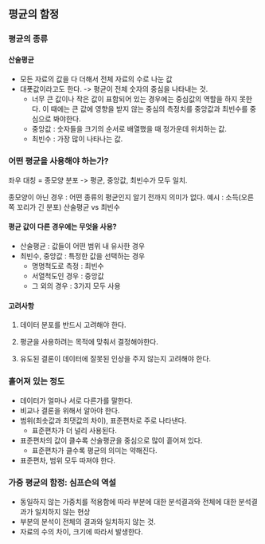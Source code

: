## 평균의 함정

### 평균의 종류

#### 산술평균

- 모든 자료의 값을 다 더해서 전체 자료의 수로 나눈 값
- 대푯값이라고도 한다. -> 평균이 전체 숫자의 중심을 나타내는 것. 
  - 너무 큰 값이나 작은 값이 표함되어 있는 경우에는 중심값의 역할을 하지 못한다. 이 때에는 큰 값에 영향을 받지 않는 중심의 측정치를 중앙값과 최빈수를 중심으로 봐야한다.
  - 중앙값 : 숫자들을 크기의 순서로 배열했을 때 정가운데 위치하는 값.
  - 최빈수 : 가장 많이 나타나는 값.

### 어떤 평균을 사용해야 하는가?

좌우 대칭 = 종모양 분포 -> 평균, 중앙값, 최빈수가 모두 일치.

종모양이 아닌 경우 : 어떤 종류의 평균인지 알기 전까지 의미가 없다.
    예시 : 소득(오른쪽 꼬리가 긴 분포) 산술평균 vs 최빈수

#### 평균 값이 다른 경우에는 무엇을 사용?

- 산술평균 : 값들이 어떤 범위 내 유사한 경우
- 최빈수, 중앙값 : 특정한 값을 선택하는 경우
  - 명명척도로 측정 : 최빈수
  - 서열척도인 경우 : 중앙값 
  - 그 외의 경우 : 3가지 모두 사용

#### 고려사항

1. 데이터 분포를 반드시 고려해야 한다.

2. 평균을 사용하려는 목적에 맞춰서 결정해야한다.

3. 유도된 결론이 데이터에 잘못된 인상을 주지 않는지 고려해야 한다.


### 흩어져 있는 정도

- 데이터가 얼마나 서로 다른가를 말한다.
- 비교나 결론을 위해서 알아야 한다.
- 범위(최솟값과 최댓값의 차이), 표준편차로 주로 나타낸다.
  - 표준편차가 더 널리 사용된다.
- 표준편차의 값이 클수록 산술평균을 중심으로 많이 흩어져 있다.
  - 표준편차가 클수록 평균의 의미는 약해진다.
- 표준편차, 범위 모두 따져야 한다.

### 가중 평균의 함정: 심프슨의 역설

- 동일하지 않는 가중치를 적용함에 따라 부분에 대한 분석결과와 전체에 대한 분석결과가 일치하지 않는 현상
- 부분의 분석이 전체의 결과와 일치하지 않는 것.
- 자료의 수의 차이, 크기에 따라서 발생한다. 
